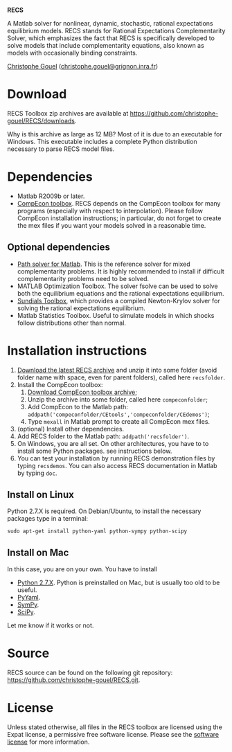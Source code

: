 **RECS**

A Matlab solver for nonlinear, dynamic, stochastic, rational expectations
equilibrium models. RECS stands for Rational Expectations Complementarity
Solver, which emphasizes the fact that RECS is specifically developed to solve
models that include complementarity equations, also known as models with
occasionally binding constraints.

[Christophe Gouel](http://www.christophegouel.com) (<christophe.gouel@grignon.inra.fr>)

Download
========

RECS Toolbox zip archives are available at
<https://github.com/christophe-gouel/RECS/downloads>.

Why is this archive as large as 12 MB? Most of it is due to an executable for
Windows. This executable includes a complete Python distribution necessary to
parse RECS model files.

Dependencies
============

* Matlab R2009b or later.
* [CompEcon toolbox](http://www4.ncsu.edu/~pfackler/compecon/). RECS depends on
  the CompEcon toolbox for many programs (especially with respect to
  interpolation). Please follow CompEcon installation instructions; in
  particular, do not forget to create the mex files if you want your models
  solved in a reasonable time.

Optional dependencies
---------------------

* [Path solver for Matlab](http://pages.cs.wisc.edu/~ferris/path.html). This is
  the reference solver for mixed complementarity problems. It is highly
  recommended to install if difficult complementarity problems need to be
  solved.
* MATLAB Optimization Toolbox. The solver fsolve can be used to solve both the
  equilibrium equations and the rational expectations equilibrium.
* [Sundials Toolbox](https://computation.llnl.gov/casc/sundials/main.html),
  which provides a compiled Newton-Krylov solver for solving the rational
  expectations equilibrium.
* Matlab Statistics Toolbox. Useful to simulate models in which shocks follow
  distributions other than normal.

Installation instructions
=========================

1. [Download the latest RECS
   archive](https://github.com/christophe-gouel/RECS/downloads) and unzip it
   into some folder (avoid folder name with space, even for parent folders),
   called here `recsfolder`.
2. Install the CompEcon toolbox: 
   1. [Download CompEcon toolbox archive](http://www4.ncsu.edu/~pfackler/compecon/); 
   2. Unzip the archive into some folder, called here `compeconfolder`; 
   3. Add CompEcon to the Matlab path: `addpath('compeconfolder/CEtools','compeconfolder/CEdemos')`; 
   4. Type `mexall` in Matlab prompt to create all CompEcon mex files.
3. (optional) Install other dependencies.
4. Add RECS folder to the Matlab path: `addpath('recsfolder')`.
5. On Windows, you are all set. On other architectures, you have to to install
   some Python packages. see instructions below.
6. You can test your installation by running RECS demonstration files by typing
   `recsdemos`. You can also access RECS documentation in Matlab by typing `doc`.

Install on Linux
----------------

Python 2.7.X is required. On Debian/Ubuntu, to install the necessary packages
type in a terminal:
 
    sudo apt-get install python-yaml python-sympy python-scipy

Install on Mac
--------------

In this case, you are on your own. You have to install 

* [Python 2.7.X](http://www.python.org/download/). Python is preinstalled on
  Mac, but is usually too old to be useful.
* [PyYaml](http://pyyaml.org/wiki/PyYAML).
* [SymPy](http://sympy.org).
* [SciPy](http://www.scipy.org/Download).

Let me know if it works or not.

Source
=======

RECS source can be found on the following git repository:
<https://github.com/christophe-gouel/RECS.git>.

License
=======

Unless stated otherwise, all files in the RECS toolbox are licensed using the
Expat license, a permissive free software license. Please see the [software
license](https://github.com/christophe-gouel/RECS/blob/master/LICENSE.txt) for
more information.

